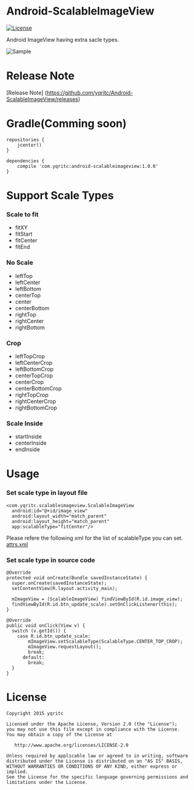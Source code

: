 # Android-ScalableImageView
[![License](https://img.shields.io/badge/license-Apache%202-blue.svg)](https://www.apache.org/licenses/LICENSE-2.0)

Android ImageView having extra sacle types.

![Sample](/sample/sample.gif)

# Release Note

[Release Note] (https://github.com/yqritc/Android-ScalableImageView/releases)

# Gradle(Comming soon)
```
repositories {
    jcenter()
}

dependencies {
    compile 'com.yqritc:android-scalableimageview:1.0.0'
}
```

# Support Scale Types  

### Scale to fit 
- fitXY
- fitStart
- fitCenter
- fitEnd

### No Scale
- leftTop
- leftCenter
- leftBottom
- centerTop
- center
- centerBottom
- rightTop
- rightCenter
- rightBottom

### Crop
- leftTopCrop
- leftCenterCrop
- leftBottomCrop
- centerTopCrop
- centerCrop
- centerBottomCrop
- rightTopCrop
- rightCenterCrop
- rightBottomCrop

### Scale Inside
- startInside
- centerInside
- endInside


# Usage

### Set scale type in layout file
```
<com.yqritc.scalableimageview.ScalableImageView
  android:id="@+id/image_view"
  android:layout_width="match_parent"
  android:layout_height="match_parent"
  app:scalableType="fitCenter"/>
```
Please refere the following xml for the list of scalableType you can set.  
[attrs.xml](https://github.com/yqritc/Android-ScalableImageView/blob/master/library/src/main/res/values/attrs.xml)

### Set scale type in source code
```
@Override
protected void onCreate(Bundle savedInstanceState) {
  super.onCreate(savedInstanceState);
  setContentView(R.layout.activity_main);
  
  mImageView = (ScalableImageView) findViewById(R.id.image_view);
  findViewById(R.id.btn_update_scale).setOnClickListener(this);
}

@Override
public void onClick(View v) {
  switch (v.getId()) {
    case R.id.btn_update_scale:
        mImageView.setScalableType(ScalableType.CENTER_TOP_CROP);
        mImageView.requestLayout();
        break;
      default:
        break;
  }
}
```


# License
```
Copyright 2015 yqritc

Licensed under the Apache License, Version 2.0 (the "License");
you may not use this file except in compliance with the License.
You may obtain a copy of the License at

   http://www.apache.org/licenses/LICENSE-2.0

Unless required by applicable law or agreed to in writing, software
distributed under the License is distributed on an "AS IS" BASIS,
WITHOUT WARRANTIES OR CONDITIONS OF ANY KIND, either express or implied.
See the License for the specific language governing permissions and
limitations under the License.
